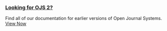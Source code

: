 
### [Looking for OJS 2?](#appojs2)

Find all of our documentation for earlier versions of Open Journal Systems. [View Now](#appojs2)
